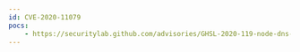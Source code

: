 ```yaml
---
id: CVE-2020-11079
pocs:
    - https://securitylab.github.com/advisories/GHSL-2020-119-node-dns-sync
---
```

